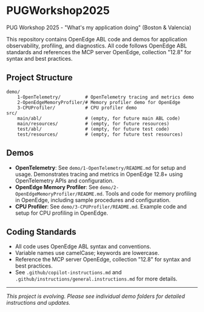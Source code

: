
# PUGWorkshop2025

PUG Workshop 2025 - "What's my application doing" (Boston & Valencia)

This repository contains OpenEdge ABL code and demos for application observability, profiling, and diagnostics. All code follows OpenEdge ABL standards and references the MCP server OpenEdge, collection "12.8" for syntax and best practices.

## Project Structure

```
demo/
	1-OpenTelemetry/         # OpenTelemetry tracing and metrics demo
	2-OpenEdgeMemoryProfiler/# Memory profiler demo for OpenEdge
	3-CPUProfiler/           # CPU profiler demo
src/
	main/abl/                # (empty, for future main ABL code)
	main/resources/          # (empty, for future resources)
	test/abl/                # (empty, for future test code)
	test/resources/          # (empty, for future test resources)
```

## Demos

- **OpenTelemetry**: See `demo/1-OpenTelemetry/README.md` for setup and usage. Demonstrates tracing and metrics in OpenEdge 12.8+ using OpenTelemetry APIs and configuration.
- **OpenEdge Memory Profiler**: See `demo/2-OpenEdgeMemoryProfiler/README.md`. Tools and code for memory profiling in OpenEdge, including sample procedures and configuration.
- **CPU Profiler**: See `demo/3-CPUProfiler/README.md`. Example code and setup for CPU profiling in OpenEdge.

## Coding Standards

- All code uses OpenEdge ABL syntax and conventions.
- Variable names use camelCase; keywords are lowercase.
- Reference the MCP server OpenEdge, collection "12.8" for syntax and best practices.
- See `.github/copilot-instructions.md` and `.github/instructions/general.instructions.md` for more details.

---
_This project is evolving. Please see individual demo folders for detailed instructions and updates._
